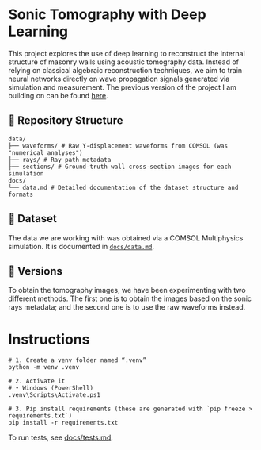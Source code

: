 # Sonic Tomography with Deep Learning

This project explores the use of deep learning to reconstruct the internal structure of masonry walls using acoustic tomography data. Instead of relying on classical algebraic reconstruction techniques, we aim to train neural networks directly on wave propagation signals generated via simulation and measurement. The previous version of the project I am building on can be found [here](https://saco.csic.es/s/k5ty8eazD85pd4M).

## 📁 Repository Structure
```
data/
├── waveforms/ # Raw Y-displacement waveforms from COMSOL (was "numerical analyses")
├── rays/ # Ray path metadata
├── sections/ # Ground-truth wall cross-section images for each simulation
docs/
└── data.md # Detailed documentation of the dataset structure and formats
```

## 📁 Dataset
The data we are working with was obtained via a COMSOL Multiphysics simulation. It is documented in [`docs/data.md`](docs/data.md).

## 📁 Versions
To obtain the tomography images, we have been experimenting with two different methods. The first one is to obtain the images based on the sonic rays metadata; and the second one is to use the raw waveforms instead.

# Instructions

```
# 1. Create a venv folder named “.venv”
python -m venv .venv

# 2. Activate it
# • Windows (PowerShell)
.venv\Scripts\Activate.ps1

# 3. Pip install requirements (these are generated with `pip freeze > requirements.txt`)
pip install -r requirements.txt

```

To run tests, see [docs/tests.md](docs/tests.md).
